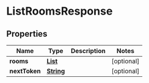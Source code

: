

# ListRoomsResponse


## Properties

| Name | Type | Description | Notes |
|------------ | ------------- | ------------- | -------------|
|**rooms** | [**List**](List.md) |  |  [optional] |
|**nextToken** | [**String**](String.md) |  |  [optional] |



